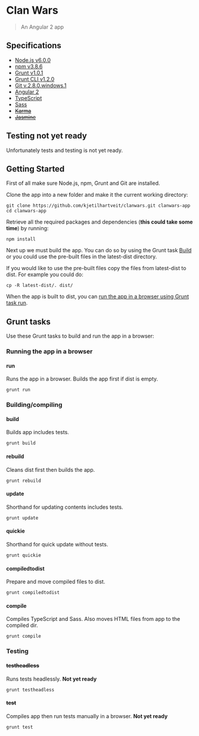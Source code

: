 # Clan Wars

> An Angular 2 app

## Specifications

 * [Node.js v6.0.0](https://www.nodejs.org/)
 * [npm v3.8.6](https://www.npmjs.org/)
 * [Grunt v1.0.1](http://gruntjs.com/) 
 * [Grunt CLI v1.2.0](http://gruntjs.com/) 
 * [Git v.2.8.0.windows.1](https://git-scm.com/)
 * [Angular 2](https://angular.io/)
 * [TypeScript](https://www.typescriptlang.org/)
 * [Sass](https://angular.io/)
 * ~~[Karma](http://karma-runner.github.io/)~~
 * ~~[Jasmine](http://jasmine.github.io/)~~

## Testing not yet ready

Unfortunately tests and testing is not yet ready.

## Getting Started

First of all make sure Node.js, npm, Grunt and Git are installed.

Clone the app into a new folder and make it the current working directory:

```shell
git clone https://github.com/kjetilhartveit/clanwars.git clanwars-app
cd clanwars-app
```

Retrieve all the required packages and dependencies (**this could take some time**) by running:

```shell
npm install
```

Next up we must build the app. You can do so by using the Grunt task [Build](#build) 
or you could use the pre-built files in the latest-dist directory.

If you would like to use the pre-built files copy the files from latest-dist to dist. For example you could do:

```shell
cp -R latest-dist/. dist/
```

When the app is built to dist, you can [run the app in a browser using Grunt task run](#run).

## Grunt tasks

Use these Grunt tasks to build and run the app in a browser:

### Running the app in a browser

#### run

Runs the app in a browser. Builds the app first if dist is empty.

```shell
grunt run
```

### Building/compiling

#### build

Builds app includes tests.

```shell
grunt build
```

#### rebuild

Cleans dist first then builds the app.

```shell
grunt rebuild
```

#### update

Shorthand for updating contents includes tests.

```shell
grunt update
```

#### quickie

Shorthand for quick update without tests.

```shell
grunt quickie
```

#### compiledtodist

Prepare and move compiled files to dist.

```shell
grunt compiledtodist
```

#### compile

Compiles TypeScript and Sass. Also moves HTML files from app to the compiled dir.

```shell
grunt compile
```

### Testing

#### ~~testheadless~~

Runs tests headlessly. **Not yet ready**

```shell
grunt testheadless
```

#### ~~test~~

Compiles app then run tests manually in a browser. **Not yet ready**

```shell
grunt test
```
